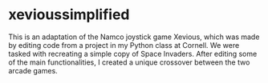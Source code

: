 # xevioussimplified
This is an adaptation of the Namco joystick game Xevious, which was made by editing code from a project in my Python class at Cornell. We were tasked with recreating a simple copy of Space Invaders. After editing some of the main functionalities, I created a unique crossover between the two arcade games.
